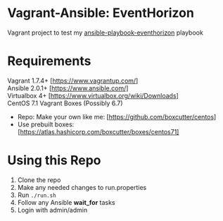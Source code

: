 # Vagrant-Ansible: EventHorizon
Vagrant project to test my [ansible-playbook-eventhorizon](https://github.com/patrick-hill/ansible-playbook-eventhorizon) playbook

# Requirements
Vagrant 1.7.4+ [https://www.vagrantup.com/]   
Ansible 2.0.1+ [https://www.ansible.com/]   
Virtualbox 4+ [https://www.virtualbox.org/wiki/Downloads]   
CentOS 7.1 Vagrant Boxes (Possibly 6.7)   
* Repo: Make your own like me: [https://github.com/boxcutter/centos]   
* Use prebuilt boxes: [https://atlas.hashicorp.com/boxcutter/boxes/centos71]    


# Using this Repo
1. Clone the repo
2. Make any needed changes to run.properties
3. Run `./run.sh`
4. Follow any Ansible **wait_for** tasks
5. Login with admin/admin
